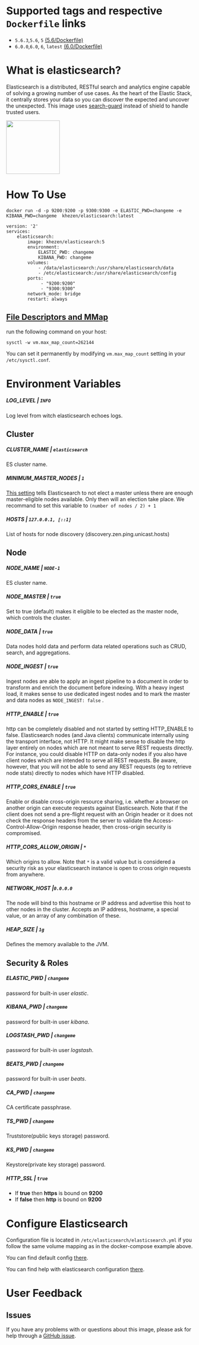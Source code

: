 # Supported tags and respective `Dockerfile` links

* `5.6.3`,`5.6`, `5` [(5.6/Dockerfile)](https://github.com/Khezen/docker-elasticsearch/blob/5.6/Dockerfile)
* `6.0.0`,`6.0`, `6`, `latest` [(6.0/Dockerfile)](https://github.com/Khezen/docker-elasticsearch/blob/6.0/Dockerfile)


# What is elasticsearch?

Elasticsearch is a distributed, RESTful search and analytics engine capable of solving a growing number of use cases. As the heart of the Elastic Stack, it centrally stores your data so you can discover the expected and uncover the unexpected.
This image uses [search-guard](https://github.com/floragunncom/search-guard) instead of shield to handle trusted users.

[<img src="https://static-www.elastic.co/fr/assets/blt9a26f88bfbd20eb5/icon-elasticsearch-bb.svg?q=802" width="144" height="144">](https://www.elastic.co/fr/products/elasticsearch)

# How To Use

```
docker run -d -p 9200:9200 -p 9300:9300 -e ELASTIC_PWD=changeme -e KIBANA_PWD=changeme  khezen/elasticsearch:latest   
```
```
version: '2'
services:
    elasticsearch:
        image: khezen/elasticsearch:5
        environment:
            ELASTIC_PWD: changeme
            KIBANA_PWD: changeme
        volumes:
            - /data/elasticsearch:/usr/share/elasticsearch/data
            - /etc/elasticsearch:/usr/share/elasticsearch/config
        ports:
             - "9200:9200"
             - "9300:9300"
        network_mode: bridge
        restart: always
```

## [File Descriptors and MMap](https://www.elastic.co/guide/en/elasticsearch/guide/current/_file_descriptors_and_mmap.html)

run the following command on your host:
```
sysctl -w vm.max_map_count=262144
```
You can set it permanently by modifying `vm.max_map_count` setting in your `/etc/sysctl.conf`.


# Environment Variables

##### LOG_LEVEL | `INFO`

Log level from witch elasticsearch echoes logs.

## Cluster

##### CLUSTER_NAME | `elasticsearch`
ES cluster name.

##### MINIMUM_MASTER_NODES | `1`
[This setting]((https://www.elastic.co/guide/en/elasticsearch/guide/1.x/_important_configuration_changes.html#_minimum_master_nodes)) tells Elasticsearch to not elect a master unless there are enough master-eligible nodes available. Only then will an election take place.
We recommand to set this variable to `(number of nodes / 2) + 1`

##### HOSTS | `127.0.0.1, [::1]`
List of hosts for node discovery (discovery.zen.ping.unicast.hosts)

## Node

##### NODE_NAME | `NODE-1`
ES cluster name.

##### NODE_MASTER | `true`
Set to true (default) makes it eligible to be elected as the master node, which controls the cluster.

##### NODE_DATA | `true`
Data nodes hold data and perform data related operations such as CRUD, search, and aggregations.

##### NODE_INGEST | `true`
Ingest nodes are able to apply an ingest pipeline to a document in order to transform and enrich the document before indexing. With a heavy ingest load, it makes sense to use dedicated ingest nodes and to mark the master and data nodes as `NODE_INGEST: false`
.
##### HTTP_ENABLE | `true`
http can be completely disabled and not started by setting HTTP_ENABLE to false. Elasticsearch nodes (and Java clients) communicate internally using the transport interface, not HTTP. It might make sense to disable the http layer entirely on nodes which are not meant to serve REST requests directly. For instance, you could disable HTTP on data-only nodes if you also have client nodes which are intended to serve all REST requests. Be aware, however, that you will not be able to send any REST requests (eg to retrieve node stats) directly to nodes which have HTTP disabled.

##### HTTP_CORS_ENABLE | `true`
Enable or disable cross-origin resource sharing, i.e. whether a browser on another origin can execute requests against Elasticsearch. Note that if the client does not send a pre-flight request with an Origin header or it does not check the response headers from the server to validate the Access-Control-Allow-Origin response header, then cross-origin security is compromised.

##### HTTP_CORS_ALLOW_ORIGIN | `*`
Which origins to allow. Note that `*` is a valid value but is considered a security risk as your elasticsearch instance is open to cross origin requests from anywhere.

##### NETWORK_HOST |`0.0.0.0`
The node will bind to this hostname or IP address and advertise this host to other nodes in the cluster. Accepts an IP address, hostname, a special value, or an array of any combination of these.

##### HEAP_SIZE | `1g`
Defines the memory available to the JVM.


## Security & Roles

##### ELASTIC_PWD | `changeme`
password for built-in user *elastic*.

##### KIBANA_PWD | `changeme`
password for built-in user *kibana*.

##### LOGSTASH_PWD | `changeme`
password for built-in user *logstash*.

##### BEATS_PWD | `changeme`
password for built-in user *beats*.

##### CA_PWD | `changeme`
CA certificate passphrase.

##### TS_PWD | `changeme`
Truststore(public keys storage) password.

##### KS_PWD | `changeme`
Keystore(private key storage) password.

##### HTTP_SSL | `true`
* If **true** then **https** is bound on **9200**
* If **false** then **http** is bound on **9200**

# Configure Elasticsearch

Configuration file is located in `/etc/elasticsearch/elasticsearch.yml` if you follow the same volume mapping as in the docker-compose example above.

You can find default config [there](https://github.com/Khezen/docker-elasticsearch/blob/master/config/elasticsearch.yml).

You can find help with elasticsearch configuration [there](https://www.elastic.co/guide/en/elasticsearch/reference/current/settings.html).

# User Feedback
## Issues
If you have any problems with or questions about this image, please ask for help through a [GitHub issue](https://github.com/Khezen/docker-elasticsearch/issues).
